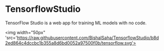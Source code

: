 # TensorflowStudio
TensorFlow Studio is a web app for training ML models with no code.

<img width="50px" 'src='https://raw.githubusercontent.com/BishalSaha/TensorflowStudio/b8d2ed864c4dccbc1b355a8d6bd0052a97500f0b/tensorflow.svg'>
